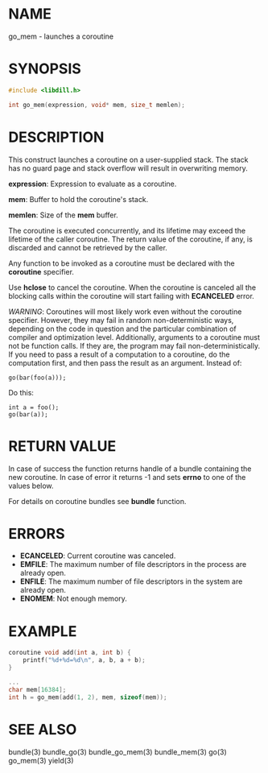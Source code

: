 # NAME

go_mem - launches a coroutine

# SYNOPSIS

```c
#include <libdill.h>

int go_mem(expression, void* mem, size_t memlen);
```

# DESCRIPTION

This construct launches a coroutine on a user-supplied stack.
The stack has no guard page and stack overflow will result in
overwriting memory.

**expression**: Expression to evaluate as a coroutine.

**mem**: Buffer to hold the coroutine's stack.

**memlen**: Size of the **mem** buffer.

The coroutine is executed concurrently, and its lifetime may exceed the
lifetime of the caller coroutine. The return value of the coroutine, if any,
is discarded and cannot be retrieved by the caller.

Any function to be invoked as a coroutine must be declared with the
**coroutine** specifier.

Use **hclose** to cancel the coroutine. When the coroutine is canceled
all the blocking calls within the coroutine will start failing with
**ECANCELED** error.

_WARNING_: Coroutines will most likely work even without the coroutine
specifier. However, they may fail in random non-deterministic ways,
depending on the code in question and the particular combination of compiler
and optimization level. Additionally, arguments to a coroutine must not be
function calls. If they are, the program may fail non-deterministically.
If you need to pass a result of a computation to a coroutine, do the
computation first, and then pass the result as an argument.  Instead of:

```
go(bar(foo(a)));
```

Do this:

```
int a = foo();
go(bar(a));
```

# RETURN VALUE

In case of success the function returns handle of a bundle containing the new coroutine. In case of error it returns -1 and sets **errno** to one of the values below.

For details on coroutine bundles see **bundle** function.

# ERRORS

* **ECANCELED**: Current coroutine was canceled.
* **EMFILE**: The maximum number of file descriptors in the process are already open.
* **ENFILE**: The maximum number of file descriptors in the system are already open.
* **ENOMEM**: Not enough memory.

# EXAMPLE

```c
coroutine void add(int a, int b) {
    printf("%d+%d=%d\n", a, b, a + b);
}

...
char mem[16384];
int h = go_mem(add(1, 2), mem, sizeof(mem));
```
# SEE ALSO

bundle(3) bundle_go(3) bundle_go_mem(3) bundle_mem(3) go(3) go_mem(3) yield(3) 
